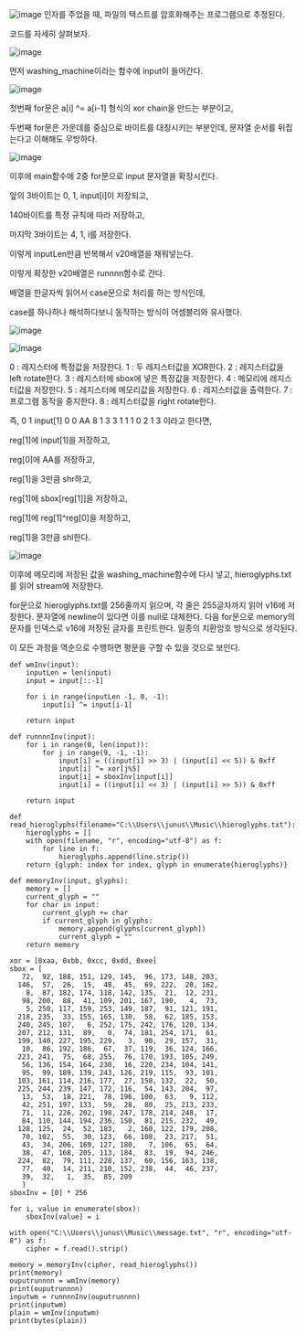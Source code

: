 ![image](https://github.com/user-attachments/assets/d92acaba-ed05-4c1e-b31c-fd9a3c025df4)
인자를 주었을 때, 파일의 텍스트를 암호화해주는 프로그램으로 추정된다.

코드를 자세히 살펴보자.


![image](https://github.com/user-attachments/assets/039db7f2-3b05-4c43-8c2e-051230591036)


먼저 washing_machine이라는 함수에 input이 들어간다.


![image](https://github.com/user-attachments/assets/0faf7394-e861-4803-966e-8729b3ce6d10)


첫번째 for문은 a[i] ^= a[i-1] 형식의 xor chain을 만드는 부분이고,

두번째 for문은 가운데를 중심으로 바이트를 대칭시키는 부분인데, 문자열 순서를 뒤집는다고 이해해도 무방하다.


![image](https://github.com/user-attachments/assets/29fa1c2d-6016-42a0-b023-600b6aa8b977)


이후에 main함수에 2중 for문으로 input 문자열을 확장시킨다.

앞의 3바이트는 0, 1, input[i]이 저장되고,

140바이트를 특정 규칙에 따라 저장하고,

마지막 3바이트는 4, 1, i를 저장한다.

이렇게 inputLen만큼 반복해서 v20배열을 채워넣는다.

이렇게 확장한 v20배열은 runnnn함수로 간다.

배열을 한글자씩 읽어서 case문으로 처리를 하는 방식인데, 

case를 하나하나 해석하다보니 동작하는 방식이 어셈블리와 유사했다.


![image](https://github.com/user-attachments/assets/66fda2d9-cdef-4e53-a702-6cfb849841c9)

![image](https://github.com/user-attachments/assets/fbf75218-89f7-4d72-845a-2b0888b8ffd4)

0 : 레지스터에 특정값을 저장한다.
1 : 두 레지스터값을 XOR한다.
2 : 레지스터값을 left rotate한다.
3 : 레지스터에 sbox에 넣은 특정값을 저장한다.
4 : 메모리에 레지스터값을 저장한다.
5 : 레지스터에 메모리값을 저장한다.
6 : 레지스터값을 출력한다.
7 : 프로그램 동작을 중지한다.
8 : 레지스터값을 right rotate한다.

즉, 0 1 input[1] 0 0 AA 8 1 3 3 1 1 1 0 2 1 3 이라고 한다면,

reg[1]에 input[1]을 저장하고,

reg[0]에 AA를 저장하고,

reg[1]을 3만큼 shr하고,

reg[1]에 sbox[reg[1]]을 저장하고,

reg[1]에 reg[1]^reg[0]을 저장하고,

reg[1]을 3만큼 shl한다.

![image](https://github.com/user-attachments/assets/5cc96b9b-c9be-47c9-86e8-69fef142834d)

이후에 메모리에 저장된 값을 washing_machine함수에 다시 넣고,
hieroglyphs.txt를 읽어 stream에 저장한다.

for문으로 hieroglyphs.txt를 256줄까지 읽으며, 각 줄은 255글자까지 읽어 v16에 저장한다.
문자열에 newline이 있다면 이를 null로 대체한다.
다음 for문으로 memory의 문자를 인덱스로 v16에 저장된 글자를 프린트한다.
일종의 치환암호 방식으로 생각된다.

이 모든 과정을 역순으로 수행하면 평문을 구할 수 있을 것으로 보인다.

```
def wmInv(input):
    inputLen = len(input)
    input = input[::-1]

    for i in range(inputLen -1, 0, -1):
        input[i] ^= input[i-1]

    return input

def runnnnInv(input):
    for i in range(0, len(input)):
        for j in range(9, -1, -1):
            input[i] = ((input[i] >> 3) | (input[i] << 5)) & 0xff
            input[i] ^= xor[j%5]
            input[i] = sboxInv[input[i]]
            input[i] = ((input[i] << 3) | (input[i] >> 5)) & 0xff
    
    return input

def read_hieroglyphs(filename="C:\\Users\\junus\\Music\\hieroglyphs.txt"):
    hieroglyphs = []
    with open(filename, "r", encoding="utf-8") as f:
        for line in f:
            hieroglyphs.append(line.strip())
    return {glyph: index for index, glyph in enumerate(hieroglyphs)}

def memoryInv(input, glyphs):
    memory = []
    current_glyph = ""
    for char in input:
        current_glyph += char
        if current_glyph in glyphs:
            memory.append(glyphs[current_glyph])
            current_glyph = ""
    return memory

xor = [0xaa, 0xbb, 0xcc, 0xdd, 0xee]
sbox = [
   72,  92, 188, 151, 129, 145,  96, 173, 148, 203, 
  146,  57,  26,  15,  48,  45,  69, 222,  20, 162, 
    8,  87, 182, 174, 118, 142, 135,  21,  12, 231, 
   98, 200,  88,  41, 109, 201, 167, 190,   4,  73, 
    5, 250, 117, 159, 253, 149, 187,  91, 121, 191, 
  218, 235,  33, 155, 165, 130,  58,  62, 185, 153, 
  240, 245, 107,   6, 252, 175, 242, 176, 120, 134, 
  207, 212, 131,  89,   0,  74, 181, 254, 171,  61, 
  199, 140, 227, 195, 229,   3,  90,  29, 157,  31, 
   10,  86, 192, 186,  67,  37, 119,  36, 124, 166, 
  223, 241,  75,  68, 255,  76, 170, 193, 105, 249, 
   56, 136, 154, 164, 230,  16, 220, 234, 104, 141, 
   95,  99, 189, 139, 243, 126, 219, 115,  93, 101, 
  103, 161, 114, 216, 177,  27, 158, 132,  22,  50, 
  225, 244, 239, 147, 172, 116,  54, 143, 204,  97, 
   13,  53,  18, 221,  78, 196, 100,  63,   9, 112, 
   42, 251, 197, 133,  59,  28,  80,  25, 213, 233, 
   71,  11, 226, 202, 198, 247, 178, 214, 248,  17, 
   84, 110, 144, 194, 236, 150,  81, 215, 232,  49, 
  128, 125,  24,  52, 183,   2, 160, 122, 179, 208, 
   70, 102,  55,  30, 123,  66, 108,  23, 217,  51, 
   43,  34, 206, 169, 127, 180,   7, 106,  65,  64, 
   38,  47, 168, 205, 113, 184,  83,  19,  94, 246, 
  224,  82,  79, 111, 228, 137,  60, 156, 163, 138, 
   77,  40,  14, 211, 210, 152, 238,  44,  46, 237, 
   39,  32,   1,  35,  85, 209
   ]
sboxInv = [0] * 256

for i, value in enumerate(sbox):
    sboxInv[value] = i

with open("C:\\Users\\junus\\Music\\message.txt", "r", encoding="utf-8") as f:
    cipher = f.read().strip()

memory = memoryInv(cipher, read_hieroglyphs())
print(memory)
ouputrunnnn = wmInv(memory)
print(ouputrunnnn)
inputwm = runnnnInv(ouputrunnnn)
print(inputwm)
plain = wmInv(inputwm)
print(bytes(plain))
```



